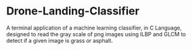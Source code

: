 # Drone-Landing-Classifier
A terminal application of a machine learning classifier, in C Language, designed to read the gray scale of png images using ILBP and GLCM to detect if a given image is grass or asphalt.
